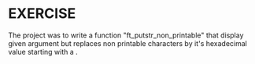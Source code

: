 # EXERCISE

The project was to write a function "ft_putstr_non_printable" that display given argument but replaces non printable characters by it's hexadecimal value starting with a \.